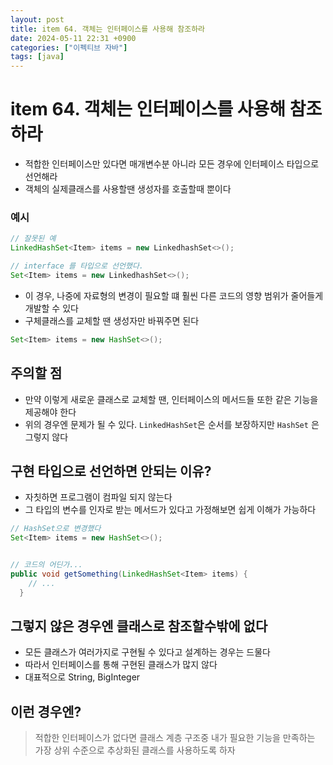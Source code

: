 ```yaml
---
layout: post
title: item 64. 객체는 인터페이스를 사용해 참조하라
date: 2024-05-11 22:31 +0900
categories: ["이펙티브 자바"]
tags: [java]
---
```


# item 64. 객체는 인터페이스를 사용해 참조하라

- 적합한 인터페이스만 있다면 매개변수분 아니라 모든 경우에 인터페이스 타입으로 선언해라
- 객체의 실제클래스를 사용할땐 생성자를 호출할때 뿐이다

### 예시

```java
// 잘못된 예
LinkedHashSet<Item> items = new LinkedhashSet<>();

// interface 를 타입으로 선언했다.
Set<Item> items = new LinkedhashSet<>();

```

- 이 경우, 나중에 자료형의 변경이 필요할 떄 훨씬 다른 코드의 영향 범위가 줄어들게 개발할 수 있다
- 구체클래스를 교체할 땐 생성자만 바꿔주면 된다
```java
Set<Item> items = new HashSet<>();
```

## 주의할 점

- 만약 이렇게 새로운 클래스로 교체할 땐, 인터페이스의 메서드들 또한 같은 기능을 제공해야 한다
- 위의 경우엔 문제가 될 수 있다. `LinkedHashSet`은 순서를 보장하지만 `HashSet` 은 그렇지 않다

## 구현 타입으로 선언하면 안되는 이유?

- 자칫하면 프로그램이 컴파일 되지 않는다
- 그 타입의 변수를 인자로 받는 메서드가 있다고 가정해보면 쉽게 이해가 가능하다

```java
// HashSet으로 변경했다
Set<Item> items = new HashSet<>();


// 코드의 어딘가...
public void getSomething(LinkedHashSet<Item> items) {
    // ...
  }
```

## 그렇지 않은 경우엔 클래스로 참조할수밖에 없다
- 모든 클래스가 여러가지로 구현될 수 있다고 설계하는 경우는 드물다
- 따라서 인터페이스를 통해 구현된 클래스가 많지 않다
- 대표적으로 String, BigInteger


## 이런 경우엔?

> 적합한 인터페이스가 없다면 클래스 계층 구조중 내가 필요한 기능을 만족하는 가장 상위 수준으로 추상화된 클래스를 사용하도록 하자

